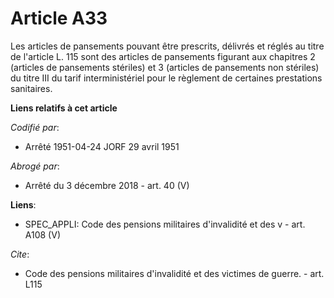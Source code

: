 # Article A33

Les articles de pansements pouvant être prescrits, délivrés et réglés au titre de l'article L. 115 sont des articles de
pansements figurant aux chapitres 2 (articles de pansements stériles) et 3 (articles de pansements non stériles) du titre III
du tarif interministériel pour le règlement de certaines prestations sanitaires.

**Liens relatifs à cet article**

_Codifié par_:

  - Arrêté 1951-04-24 JORF 29 avril 1951

_Abrogé par_:

  - Arrêté du 3 décembre 2018 - art. 40 (V)

**Liens**:

  - SPEC_APPLI: Code des pensions militaires d'invalidité et des v - art. A108 (V)

_Cite_:

  - Code des pensions militaires d'invalidité et des victimes de guerre. - art. L115
